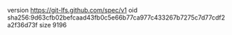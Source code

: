 version https://git-lfs.github.com/spec/v1
oid sha256:9d63cfb02befcaad43fb0c5e66b77ca977c433267b7275c7d77cdf2a2f36d73f
size 9196
